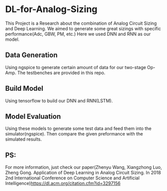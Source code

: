 # DL-for-Analog-Sizing
This Project is a Research about the combination of Analog Circuit Sizing and Deep Learning. We aimed to generate some great 
sizings with specific performance(Adc, GBW, PM, etc.)
Here we used DNN and RNN as our model. 
## Data Generation
Using ngspice to generate certain amount of data for our two-stage Op-Amp. The testbenches are provided in this repo.
## Build Model
Using tensorflow to build our DNN and RNN(LSTM).
## Model Evaluation
Using these models to generate some test data and feed them into the simulator(ngspice). Then compare the given preformance with the simulated results.
## PS: 
For more information, just check our paper(Zhenyu Wang, Xiangzhong Luo, Zheng Gong. Application of Deep Learning in Analog Circuit Sizing. In 2018 2nd International Conference on Computer Science and Artificial Intelligence)https://dl.acm.org/citation.cfm?id=3297156
